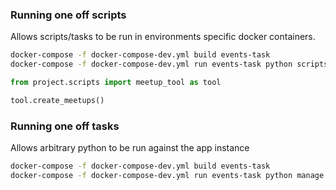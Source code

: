 ### Running one off scripts

Allows scripts/tasks to be run in environments specific docker containers.

```bash
docker-compose -f docker-compose-dev.yml build events-task
docker-compose -f docker-compose-dev.yml run events-task python scripts/test.py
```

```python
from project.scripts import meetup_tool as tool

tool.create_meetups()
```

### Running one off tasks

Allows arbitrary python to be run against the app instance

```bash
docker-compose -f docker-compose-dev.yml build events-task
docker-compose -f docker-compose-dev.yml run events-task python manage.py shell
```
